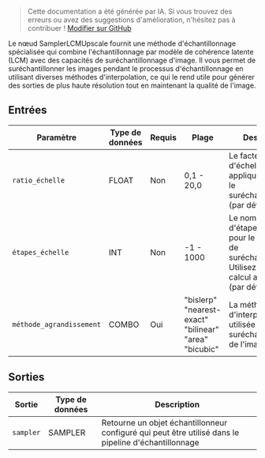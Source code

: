 > Cette documentation a été générée par IA. Si vous trouvez des erreurs ou avez des suggestions d'amélioration, n'hésitez pas à contribuer ! [Modifier sur GitHub](https://github.com/Comfy-Org/embedded-docs/blob/main/comfyui_embedded_docs/docs/SamplerLCMUpscale/fr.md)

Le nœud SamplerLCMUpscale fournit une méthode d'échantillonnage spécialisée qui combine l'échantillonnage par modèle de cohérence latente (LCM) avec des capacités de suréchantillonnage d'image. Il vous permet de suréchantillonner les images pendant le processus d'échantillonnage en utilisant diverses méthodes d'interpolation, ce qui le rend utile pour générer des sorties de plus haute résolution tout en maintenant la qualité de l'image.

## Entrées

| Paramètre | Type de données | Requis | Plage | Description |
|-----------|-----------|----------|-------|-------------|
| `ratio_échelle` | FLOAT | Non | 0,1 - 20,0 | Le facteur d'échelle à appliquer pendant le suréchantillonnage (par défaut : 1,0) |
| `étapes_échelle` | INT | Non | -1 - 1000 | Le nombre d'étapes à utiliser pour le processus de suréchantillonnage. Utilisez -1 pour un calcul automatique (par défaut : -1) |
| `méthode_agrandissement` | COMBO | Oui | "bislerp"<br>"nearest-exact"<br>"bilinear"<br>"area"<br>"bicubic" | La méthode d'interpolation utilisée pour le suréchantillonnage de l'image |

## Sorties

| Sortie | Type de données | Description |
|-------------|-----------|-------------|
| `sampler` | SAMPLER | Retourne un objet échantillonneur configuré qui peut être utilisé dans le pipeline d'échantillonnage |
